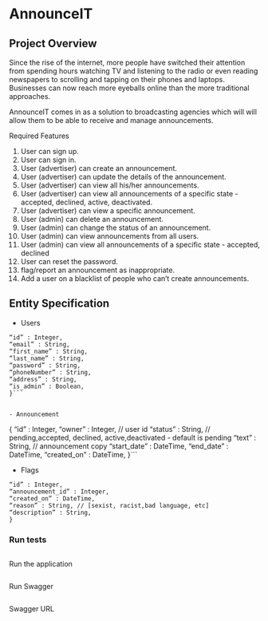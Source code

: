 # AnnounceIT

## Project Overview

Since the rise of the internet, more people have switched their attention from spending hours
watching TV and listening to the radio or even reading newspapers to scrolling and tapping on
their phones and laptops. Businesses can now reach more eyeballs online than the more
traditional approaches.

AnnounceIT comes in as a solution to broadcasting agencies which will will allow them to be able
to receive and manage announcements.

Required Features

1. User can sign up.
2. User can sign in.
3. User (advertiser) can create an announcement.
4. User (advertiser) can update the details of the announcement.
5. User (advertiser) can view all his/her announcements.
6. User (advertiser) can view all announcements of a specific state - accepted, declined,
active, deactivated.
7. User (advertiser) can view a specific announcement.
8. User (admin) can delete an announcement.
9. User (admin) can change the status of an announcement.
10. User (admin) can view announcements from all users.
11. User (admin) can view all announcements of a specific state - accepted, declined
12. User can reset the password.
13. flag/report an announcement as inappropriate.
14. Add a user on a blacklist of people who can’t create announcements.

## Entity Specification

- Users

```{
“id” : Integer,
“email” : String,
“first_name” : String,
“last_name” : String,
“password” : String,
“phoneNumber” : String,
“address” : String,
“is_admin” : Boolean,
}```


- Announcement

```

{
“id” : Integer,
“owner” : Integer, // user id
“status” : String, // pending,accepted, declined,
active,deactivated - default is pending
“text” : String, // announcement copy
“start_date” : DateTime,
“end_date” : DateTime,
“created_on” : DateTime,
}```

- Flags

```{
“id” : Integer,
“announcement_id” : Integer,
“created_on” : DateTime,
“reason” : String, // [sexist, racist,bad language, etc]
“description” : String,
}

```

### Run tests

```go test -v ./...
```

Run the application

```go run main.go
```
Run Swagger

```swag init
```
Swagger URL

```http://localhost:8080/swagger/index.html
```
